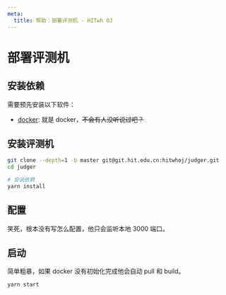 ```yaml
---
meta:
  title: 帮助：部署评测机 - HITwh OJ
---
```


# 部署评测机

## 安装依赖

需要预先安装以下软件：

- [docker][docker]: 就是 docker，<s>不会有人没听说过吧？</s>

## 安装评测机

```bash
git clone --depth=1 -b master git@git.hit.edu.cn:hitwhoj/judger.git
cd judger

# 安装依赖
yarn install
```

## 配置

笑死，根本没有写怎么配置，他只会监听本地 3000 端口。

## 启动

简单粗暴，如果 docker 没有初始化完成他会自动 pull 和 build。

```bash
yarn start
```

[docker]: https://www.docker.com/
